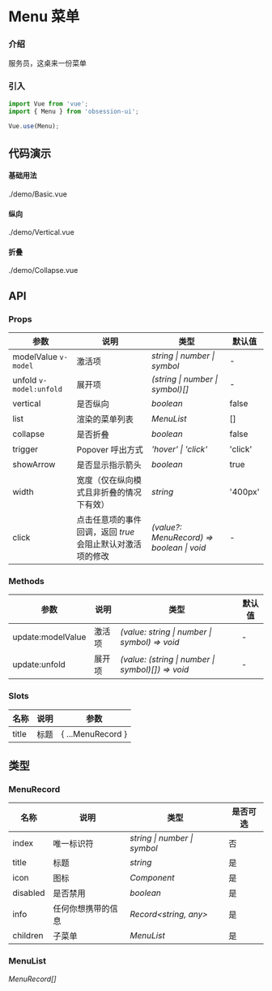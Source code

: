 # Menu 菜单

### 介绍

服务员，这桌来一份菜单

### 引入

```js
import Vue from 'vue';
import { Menu } from 'obsession-ui';

Vue.use(Menu);
```

## 代码演示

#### 基础用法

<demo-code transform>./demo/Basic.vue</demo-code>

#### 纵向

<demo-code transform>./demo/Vertical.vue</demo-code>

#### 折叠

<demo-code transform>./demo/Collapse.vue</demo-code>

## API

### Props

| 参数         | 说明                                                          | 类型                                                       | 默认值 |
| ------------ | ------------------------------------------------------------- | ---------------------------------------------------------- | ------ |
| modelValue `v-model`         | 激活项                                                        | _string \| number \| symbol_                                                   | -     |
| unfold `v-model:unfold`   | 展开项     | _(string \| number \| symbol)[]_                                                   | -      |
| vertical          | 是否纵向                                                      | _boolean_ | false      |
| list  | 渲染的菜单列表                                               | _MenuList_                                                   | []      |
| collapse   | 是否折叠     | _boolean_                                                   | false      |
| trigger   | Popover 呼出方式     | _'hover' \| 'click'_                                                   | 'click'      |
| showArrow | 是否显示指示箭头 | _boolean_ | true |
| width | 宽度（仅在纵向模式且非折叠的情况下有效） | _string_ | '400px' |
| click   | 点击任意项的事件回调，返回 _true_ 会阻止默认对激活项的修改     | _(value?: MenuRecord) => boolean \| void_                                                   | -      |

### Methods

| 参数         | 说明                                                          | 类型                                                       | 默认值 |
| ------------ | ------------------------------------------------------------- | ---------------------------------------------------------- | ------ |
| update:modelValue         | 激活项                                                        | _(value: string \| number \| symbol) => void_                                                   | -     |
| update:unfold  | 展开项                                               | _(value: (string \| number \| symbol)[]) => void_                                                   | -      |

### Slots

| 名称    | 说明     | 参数 |
| ------- | -------- | -------- |
| title | 标题 | { ...MenuRecord } |

## 类型

### MenuRecord

| 名称 | 说明 | 类型 | 是否可选 |
| --- | --- | --- | --- |
| index | 唯一标识符 | _string \| number \| symbol_ | 否 |
| title | 标题 | _string_ | 是 |
| icon | 图标 | _Component_ | 是 |
| disabled | 是否禁用 | _boolean_ | 是 |
| info | 任何你想携带的信息 | _Record<string, any>_ | 是 |
| children | 子菜单 | _MenuList_ | 是 |

### MenuList

_MenuRecord[]_
